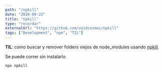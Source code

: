 ```yaml
---
path: "/npkill"
date: "2020-09-22"
title: "npkill"
type: "recordar"
externalUrl: "https://github.com/voidcosmos/npkill"
tags: ["Development", "npm", "TIL"]
---
```


**TIL**: como buscar y remover folders viejos de node_modules usando [npkill](https://github.com/voidcosmos/npkill).

Se puede correr sin instalarlo

`npx npkill`

